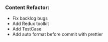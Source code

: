 ### Content Refactor:

- Fix backlog bugs
- Add Redux toolkit
- Add TestCase
- Add auto format before commit with prettier
